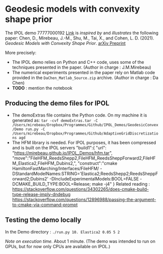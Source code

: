 # Geodesic models with convexity shape prior


The IPOL demo 77777000192 [Link](https://ipolcore.ipol.im/demo/clientApp/demo.html?id=77777000192) is *inspired by* and *illustrates* the following paper:
Chen, D., Mirebeau, J.-M., Shu, M., Tai, X., and Cohen, L. D. (2021). *Geodesic Models with Convexity Shape Prior*. [arXiv Preprint](https://arxiv.org/abs/2111.00794)

More precisely:
- The IPOL demo relies on Python and C++ code, uses some of the techniques presented in the paper. (Author in charge : J.M.Mirebeau)
- The numerical experiments presented in the paper rely on Matlab code provided in the `DaChen_Matlab_Source.zip` archive. (Author in charge : Da Chen)
- **TODO** : mention the notebook


## Producing the demo files for IPOL

- The demoExtras file contains the Python code. On my machine it is generated as:
`tar -cvf demoExtras.tar -C /Users/mirebeau/Dropbox/Programmes/Github/IPOL_Demos/GeodesicConvex/Demo run.py -C /Users/mirebeau/Dropbox/Programmes/Github/AdaptiveGridDiscretizations agd`
- The HFM library is needed. For IPOL purposes, it has been compressed and is built on the IPOL servers
        "build1":{
        "url": "https://mirebeau.github.io/IPOL_Demos/hfm.tar",
        "move":"FileHFM_ReedsShepp2,FileHFM_ReedsSheppForward2,FileHFM_Elastica2,FileHFM_Dubins2,",
        "construct":"cmake HamiltonFastMarching/Interfaces/FileHFM/ -DStandardModelNames:STRING='Elastica2;ReedsShepp2;ReedsSheppForward2;Dubins2' -DIncludeExperimentalModels:BOOL=FALSE -DCMAKE_BUILD_TYPE:BOOL=Release; make -j4"
        }
 Related reading : 
 https://stackoverflow.com/questions/34302265/does-cmake-build-type-release-imply-dndebug
 https://stackoverflow.com/questions/12896988/passing-the-argument-to-cmake-via-command-prompt

## Testing the demo locally

In the Demo directory : `./run.py 10. Elastica2 0.05 5 2`

*Note on execution time.* About 1 minute. (The demo was intended to run on GPUs, but for now only CPUs are available on IPOL.)